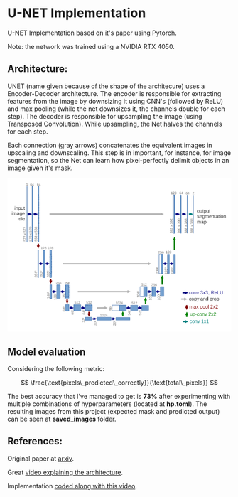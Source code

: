 # U-NET Implementation

U-NET Implementation based on it's paper using Pytorch.

Note: the network was trained using a NVIDIA RTX 4050.

## Architecture:

UNET (name given because of the shape of the architecure) uses a Encoder-Decoder architecture. The encoder is responsible for extracting features from the image by downsizing it using CNN's (followed by ReLU) and max pooling (while the net downsizes it, the channels double for each step). The decoder is responsible for upsampling the image (using Transposed Convolution). While upsampling, the Net halves the channels for each step.

Each connection (gray arrows) concatenates the equivalent images in upscaling and downscaling. This step is in important, for instance, for image segmentation, so the Net can learn how pixel-perfectly delimit objects in an image given it's mask.


![Architecture for U-NET](architecture.png)

## Model evaluation

Considering the following metric:

$$
\frac{\text{pixels\_predicted\_correctly}}{\text{total\_pixels}}
$$

The best accuracy that I've managed to get is **73%** after experimenting with multiple combinations of hyperparameters (located at **hp.toml**). The resulting images from this project (expected mask and predicted output) can be seen at **saved_images** folder.

## References:

Original paper at [arxiv](https://arxiv.org/abs/1505.04597).

Great [video explaining the architecture](https://www.youtube.com/watch?v=NhdzGfB1q74).

Implementation [coded along with this video](https://www.youtube.com/watch?v=IHq1t7NxS8k).



